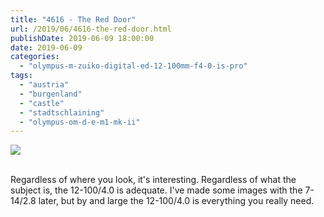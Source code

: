 ```yaml
---
title: "4616 - The Red Door"
url: /2019/06/4616-the-red-door.html
publishDate: 2019-06-09 18:00:00
date: 2019-06-09
categories: 
  - "olympus-m-zuiko-digital-ed-12-100mm-f4-0-is-pro"
tags: 
  - "austria"
  - "burgenland"
  - "castle"
  - "stadtschlaining"
  - "olympus-om-d-e-m1-mk-ii"
---
```

<div class="container">
<div class="center"><a target="_blank" href="https://d25zfm9zpd7gm5.cloudfront.net/1200x1200/2018/20180402_113408_lr.jpg"><img class="webfeedsFeaturedVisual" src="https://d25zfm9zpd7gm5.cloudfront.net/0600x0600/2018/20180402_113408_lr.jpg" /></a></div>
</div>
<br />

Regardless of where you look, it's interesting. Regardless of what
the subject is, the 12-100/4.0 is adequate. I've made some images
with the 7-14/2.8 later, but by and large the 12-100/4.0 is
everything you really need.
